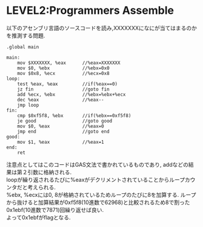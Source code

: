 # LEVEL2:Programmers Assemble
以下のアセンブリ言語のソースコードを読み,XXXXXXXになにが当てはまるのかを推測する問題.
````
.global main

main:
    mov $XXXXXXX, %eax    	//%eax=XXXXXXX
    mov $0, %ebx			//%ebx=0x0
    mov $0x8, %ecx			//%ecx=0x8
loop:
    test %eax, %eax			//if(%eax==0)
    jz fin					//goto fin
    add %ecx, %ebx			//%ebx=%ebx+%ecx
    dec %eax				//%eax--
    jmp loop
fin:
    cmp $0xf5f8, %ebx		//if(%ebx==0xf5f8)
    je good					//goto good
    mov $0, %eax			//%eax=0
    jmp end					//goto end
good:
    mov $1, %eax			//%eax=1
end:
    ret

````
注意点としてはこのコードはGAS文法で書かれているものであり, addなどの結果は第２引数に格納される.  
loopが繰り返されるたびに%eaxがデクリメントされていることからループカウンタだと考えられる.  
%ebx, %ecxには0, 8が格納されているためループのたびに8を加算する. ループから抜けると加算結果が0xf5f8(10進数で62968)と比較されるため8で割った0x1ebf(10進数で7871)回繰り返せば良い.  
よって0x1ebfがflagとなる.
